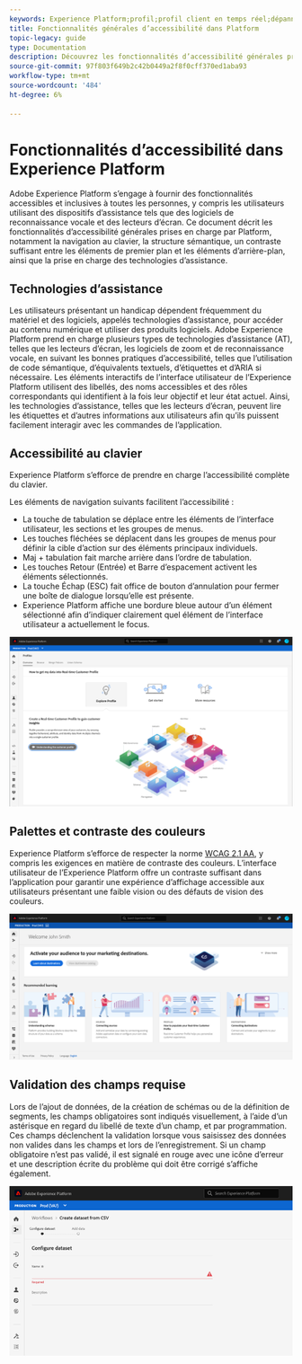 ```yaml
---
keywords: Experience Platform;profil;profil client en temps réel;dépannage;API;profil unifié;Profil unifié;unifié;Profil;rtcp;graphiques XDM
title: Fonctionnalités générales d’accessibilité dans Platform
topic-legacy: guide
type: Documentation
description: Découvrez les fonctionnalités d’accessibilité générales prises en charge par Adobe Experience Platform, notamment la navigation au clavier, les palettes de couleurs et le contraste, ainsi que la prise en charge des technologies d’assistance.
source-git-commit: 97f803f649b2c42b0449a2f8f0cff370ed1aba93
workflow-type: tm+mt
source-wordcount: '484'
ht-degree: 6%

---
```



# Fonctionnalités d’accessibilité dans Experience Platform

Adobe Experience Platform s’engage à fournir des fonctionnalités accessibles et inclusives à toutes les personnes, y compris les utilisateurs utilisant des dispositifs d’assistance tels que des logiciels de reconnaissance vocale et des lecteurs d’écran. Ce document décrit les fonctionnalités d’accessibilité générales prises en charge par Platform, notamment la navigation au clavier, la structure sémantique, un contraste suffisant entre les éléments de premier plan et les éléments d’arrière-plan, ainsi que la prise en charge des technologies d’assistance.

## Technologies d’assistance

Les utilisateurs présentant un handicap dépendent fréquemment du matériel et des logiciels, appelés technologies d’assistance, pour accéder au contenu numérique et utiliser des produits logiciels. Adobe Experience Platform prend en charge plusieurs types de technologies d’assistance (AT), telles que les lecteurs d’écran, les logiciels de zoom et de reconnaissance vocale, en suivant les bonnes pratiques d’accessibilité, telles que l’utilisation de code sémantique, d’équivalents textuels, d’étiquettes et d’ARIA si nécessaire. Les éléments interactifs de l’interface utilisateur de l’Experience Platform utilisent des libellés, des noms accessibles et des rôles correspondants qui identifient à la fois leur objectif et leur état actuel. Ainsi, les technologies d’assistance, telles que les lecteurs d’écran, peuvent lire les étiquettes et d’autres informations aux utilisateurs afin qu’ils puissent facilement interagir avec les commandes de l’application.

## Accessibilité au clavier

Experience Platform s’efforce de prendre en charge l’accessibilité complète du clavier.

Les éléments de navigation suivants facilitent l’accessibilité :
* La touche de tabulation se déplace entre les éléments de l’interface utilisateur, les sections et les groupes de menus.
* Les touches fléchées se déplacent dans les groupes de menus pour définir la cible d’action sur des éléments principaux individuels.
* Maj + tabulation fait marche arrière dans l’ordre de tabulation.
* Les touches Retour (Entrée) et Barre d’espacement activent les éléments sélectionnés.
* La touche Échap (ESC) fait office de bouton d’annulation pour fermer une boîte de dialogue lorsqu’elle est présente.
* Experience Platform affiche une bordure bleue autour d’un élément sélectionné afin d’indiquer clairement quel élément de l’interface utilisateur a actuellement le focus.

![Une bordure bleue apparaît autour d’un élément sélectionné pour indiquer que le focus est appliqué.](images/profile-overview-tab.png)

## Palettes et contraste des couleurs

Experience Platform s’efforce de respecter la norme [WCAG 2.1 AA](https://www.w3.org/TR/WCAG/), y compris les exigences en matière de contraste des couleurs. L’interface utilisateur de l’Experience Platform offre un contraste suffisant dans l’application pour garantir une expérience d’affichage accessible aux utilisateurs présentant une faible vision ou des défauts de vision des couleurs.

![Palette de couleurs et contraste présents sur la page d’accueil de l’interface utilisateur Experience Platform.](images/homepage.png)

## Validation des champs requise

Lors de l’ajout de données, de la création de schémas ou de la définition de segments, les champs obligatoires sont indiqués visuellement, à l’aide d’un astérisque en regard du libellé de texte d’un champ, et par programmation. Ces champs déclenchent la validation lorsque vous saisissez des données non valides dans les champs et lors de l’enregistrement. Si un champ obligatoire n’est pas validé, il est signalé en rouge avec une icône d’erreur et une description écrite du problème qui doit être corrigé s’affiche également.

![Résumé d’un champ obligatoire qui n’a pas réussi la validation. Le champ apparaît en rouge et une icône d’erreur est présente.](images/field-validation.png)